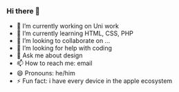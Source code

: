 ### Hi there 👋

- 🔭 I’m currently working on Uni work
- 🌱 I’m currently learning HTML, CSS, PHP
- 👯 I’m looking to collaborate on ...
- 🤔 I’m looking for help with coding
- 💬 Ask me about design
- 📫 How to reach me: email
- 😄 Pronouns: he/him
- ⚡ Fun fact: i have every device in the apple ecosystem
